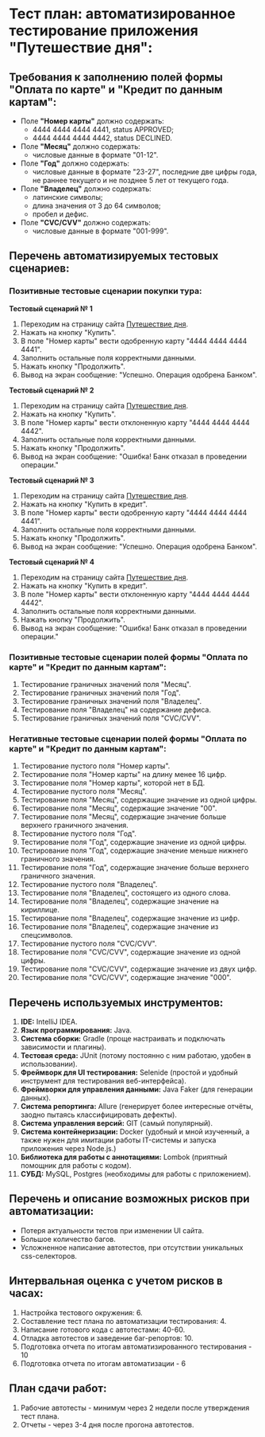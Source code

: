 # Тест план: автоматизированное тестирование приложения "Путешествие дня": #

## Требования к заполнению полей формы "Оплата по карте" и "Кредит по данным картам":
- Поле **"Номер карты"** должно содержать: 
    - 4444 4444 4444 4441, status APPROVED;
    - 4444 4444 4444 4442, status DECLINED.
- Поле **"Месяц"** должно содержать: 
    - числовые данные в формате "01-12".
- Поле **"Год"** должно содержать: 
    - числовые данные в формате "23-27", последние две цифры года, не раннее текущего и не позднее 5 лет от текущего года.
- Поле **"Владелец"** должно содержать:
  - латинские символы;
  - длина значения от 3 до 64 символов;
  - пробел и дефис.
- Поле **"CVC/CVV"** должно содержать:
  - числовые данные в формате "001-999".

## Перечень автоматизируемых тестовых сценариев:

### Позитивные тестовые сценарии покупки тура:

**Тестовый сценарий № 1**
1.	Переходим на страницу сайта [Путешествие дня](http://localhost:8080/).
2.	Нажать на кнопку "Купить".
3.	В поле "Номер карты" вести одобренную карту "4444 4444 4444 4441".
4. Заполнить остальные поля корректными данными.
5. Нажать кнопку "Продолжить".
6. Вывод на экран сообщение: "Успешно. Операция одобрена Банком".

**Тестовый сценарий № 2**
1.	Переходим на страницу сайта [Путешествие дня](http://localhost:8080/).
2.	Нажать на кнопку "Купить".
3.	В поле "Номер карты" вести отклоненную карту "4444 4444 4444 4442".
4. Заполнить остальные поля корректными данными.
5. Нажать кнопку "Продолжить".
6. Вывод на экран сообщение: "Ошибка! Банк отказал в проведении операции."

**Тестовый сценарий № 3**
1.	Переходим на страницу сайта [Путешествие дня](http://localhost:8080/).
2.	Нажать на кнопку "Купить в кредит".
3.	В поле "Номер карты" вести одобренную карту "4444 4444 4444 4441".
4. Заполнить остальные поля корректными данными.
5. Нажать кнопку "Продолжить".
6. Вывод на экран сообщение: "Успешно. Операция одобрена Банком".

**Тестовый сценарий № 4**
1.	Переходим на страницу сайта [Путешествие дня](http://localhost:8080/).
2.	Нажать на кнопку "Купить в кредит".
3.	В поле "Номер карты" вести отклоненную карту "4444 4444 4444 4442".
4. Заполнить остальные поля корректными данными.
5. Нажать кнопку "Продолжить".
6. Вывод на экран сообщение: "Ошибка! Банк отказал в проведении операции."

### Позитивные тестовые сценарии полей формы "Оплата по карте" и "Кредит по данным картам":
1. Тестирование граничных значений поля "Месяц".
2. Тестирование граничных значений поля "Год".
3. Тестирование граничных значений поля "Владелец".
4. Тестирование поля "Владелец" на содержание дефиса. 
5. Тестирование граничных значений поля "CVC/CVV".

### Негативные тестовые сценарии полей формы "Оплата по карте" и "Кредит по данным картам":
1. Тестирование пустого поля "Номер карты".
2. Тестирование поля "Номер карты" на длину менее 16 цифр.
3. Тестирование поля "Номер карты", которой нет в БД.
4. Тестирование пустого поля "Месяц".
5. Тестирование поля "Месяц", содержащие значение из одной цифры.
6. Тестирование поля "Месяц", содержащие значение "00".
7. Тестирование поля "Месяц", содержащие значение больше верхнего граничного значения.
8. Тестирование пустого поля "Год".
9. Тестирование поля "Год", содержащие значение из одной цифры.
10. Тестирование поля "Год", содержащие значение меньше нижнего граничного значения.
11. Тестирование поля "Год", содержащие значение больше верхнего граничного значения.
12. Тестирование пустого поля "Владелец".
13. Тестирование поля "Владелец", состоящего из одного слова.
14. Тестирование поля "Владелец", содержащие значение на кириллице.
15. Тестирование поля "Владелец", содержащие значение из цифр.
16. Тестирование поля "Владелец", содержащие значение из спецсимволов.
17. Тестирование пустого поля "CVC/CVV".
18. Тестирование поля "CVC/CVV", содержащие значение из одной цифры.
19. Тестирование поля "CVC/CVV", содержащие значение из двух цифр.
20. Тестирование поля "CVC/CVV", содержащие значение "000".

## Перечень используемых инструментов:
1. **IDE:** IntelliJ IDEA.
2. **Язык программирования:** Java.
3. **Система сборки:** Gradle (проще настраивать и подключать зависимости и плагины).
4. **Тестовая среда:** JUnit (потому постоянно с ним работаю, удобен в использовании).
5. **Фреймворк для UI тестирования:** Selenide (простой и удобный инструмент для тестирования веб-интерфейса).
6. **Фреймворки для управления данными:** Java Faker (для генерации данных).
7. **Система репортинга:** Allure (генерирует более интересные отчёты, заодно пытаясь классифицировать дефекты).
8. **Система управления версий:** GIT (самый популярный).
9. **Система контейнеризации:** Docker (удобный и мной изученный, а также нужен для имитации работы IT-системы и запуска приложения через Node.js.)
10. **Библиотека для работы с аннотациями:** Lombok (приятный помощник для работы с кодом).
11. **СУБД:** MySQL, Postgres (необходимы для работы с приложением).

## Перечень и описание возможных рисков при автоматизации:
- Потеря актуальности тестов при изменении UI сайта.
- Большое количество багов.
- Усложненное написание автотестов, при отсутствии уникальных css-селекторов.

## Интервальная оценка с учетом рисков в часах:
1. Настройка тестового окружения: 6.
2. Составление тест плана по автоматизации тестирования: 4.
3. Написание готового кода с автотестами: 40-60.
4. Отладка автотестов и заведение баг-репортов: 10.
5. Подготовка отчета по итогам автоматизированного тестирования - 10
6. Подготовка отчета по итогам автоматизации - 6

## План сдачи работ:
1. Рабочие автотесты - минимум через 2 недели после утверждения тест плана.
2. Отчеты - через 3-4 дня после прогона автотестов.
